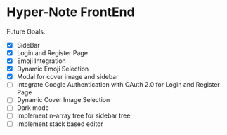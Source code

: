# Hyper-Note FrontEnd

Future Goals:

- [x] SideBar
- [x] Login and Register Page
- [x] Emoji Integration
- [x] Dynamic Emoji Selection
- [x] Modal for cover image and sidebar
- [ ] Integrate Google Authentication with OAuth 2.0 for Login and Register Page
- [ ] Dynamic Cover Image Selection
- [ ] Dark mode
- [ ] Implement n-array tree for sidebar tree
- [ ] Implement stack based editor